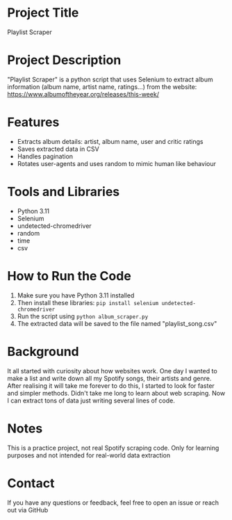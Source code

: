 # Project Title
Playlist Scraper

# Project Description 
"Playlist Scraper" is a python script that uses Selenium to extract album information (album name, artist name, ratings...) from the website: https://www.albumoftheyear.org/releases/this-week/

# Features 
* Extracts album details: artist, album name, user and critic ratings
* Saves extracted data in CSV
* Handles pagination
* Rotates user-agents and uses random to mimic human like behaviour

# Tools and Libraries
* Python 3.11
* Selenium
* undetected-chromedriver
* random
* time
* csv

# How to Run the Code
1. Make sure you have Python 3.11 installed
2. Then install these libraries:
   ```pip install selenium undetected-chromedriver```
3. Run the script using
   ```python album_scraper.py```
4. The extracted data will be saved to the file named "playlist_song.csv"

# Background
It all started with curiosity about how websites work. One day I wanted to make a list and write down all my Spotify songs, their artists and genre. After realising it will take me forever to do this, I started to look for faster and simpler methods. Didn't take me long to learn about web scraping. Now I can extract tons of data just writing several lines of code. 

# Notes
This is a practice project, not real Spotify scraping code. Only for learning purposes and not intended for real-world data extraction

# Contact
If you have any questions or feedback, feel free to open an issue or reach out via GitHub

